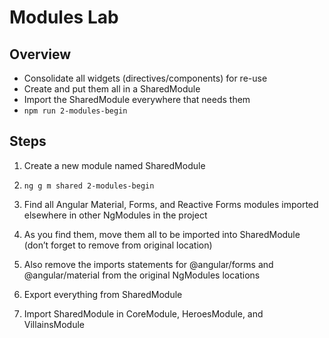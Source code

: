 # Modules Lab

## Overview

- Consolidate all widgets (directives/components) for re-use
- Create and put them all in a SharedModule
- Import the SharedModule everywhere that needs them
- `npm run 2-modules-begin`

## Steps

1. Create a new module named SharedModule

1. `ng g m shared 2-modules-begin`

1. Find all Angular Material, Forms, and Reactive Forms modules imported elsewhere
   in other NgModules in the project

1. As you find them, move them all to be imported into SharedModule (don’t forget
   to remove from original location)

1. Also remove the imports statements for @angular/forms and @angular/material from the original NgModules locations

1. Export everything from SharedModule

1. Import SharedModule in CoreModule, HeroesModule, and VillainsModule
